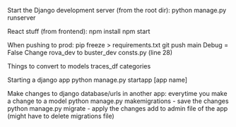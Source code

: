 Start the Django development server (from the root dir):
python manage.py runserver

React stuff (from frontend):
npm install
npm start

When pushing to prod:
pip freeze > requirements.txt
git push main
Debug = False
Change rova_dev to buster_dev
consts.py (line 28)

Things to convert to models
traces_df
categories

Starting a django app
python manage.py startapp [app name]

Make changes to django database/urls in another app: everytime you make a change to a model
python manage.py makemigrations - save the changes
python manage.py migrate - apply the changes
add to admin file of the app
(might have to delete migrations file)
